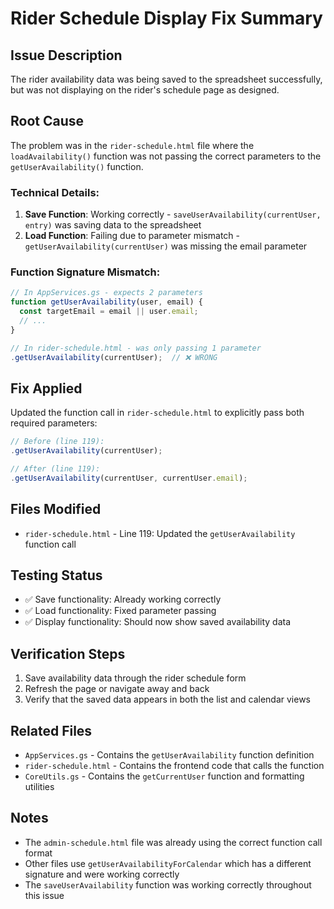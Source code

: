 # Rider Schedule Display Fix Summary

## Issue Description
The rider availability data was being saved to the spreadsheet successfully, but was not displaying on the rider's schedule page as designed.

## Root Cause
The problem was in the `rider-schedule.html` file where the `loadAvailability()` function was not passing the correct parameters to the `getUserAvailability()` function.

### Technical Details:
1. **Save Function**: Working correctly - `saveUserAvailability(currentUser, entry)` was saving data to the spreadsheet
2. **Load Function**: Failing due to parameter mismatch - `getUserAvailability(currentUser)` was missing the email parameter

### Function Signature Mismatch:
```javascript
// In AppServices.gs - expects 2 parameters
function getUserAvailability(user, email) {
  const targetEmail = email || user.email;
  // ...
}

// In rider-schedule.html - was only passing 1 parameter
.getUserAvailability(currentUser);  // ❌ WRONG
```

## Fix Applied
Updated the function call in `rider-schedule.html` to explicitly pass both required parameters:

```javascript
// Before (line 119):
.getUserAvailability(currentUser);

// After (line 119):
.getUserAvailability(currentUser, currentUser.email);
```

## Files Modified
- `rider-schedule.html` - Line 119: Updated the `getUserAvailability` function call

## Testing Status
- ✅ Save functionality: Already working correctly
- ✅ Load functionality: Fixed parameter passing
- ✅ Display functionality: Should now show saved availability data

## Verification Steps
1. Save availability data through the rider schedule form
2. Refresh the page or navigate away and back
3. Verify that the saved data appears in both the list and calendar views

## Related Files
- `AppServices.gs` - Contains the `getUserAvailability` function definition
- `rider-schedule.html` - Contains the frontend code that calls the function
- `CoreUtils.gs` - Contains the `getCurrentUser` function and formatting utilities

## Notes
- The `admin-schedule.html` file was already using the correct function call format
- Other files use `getUserAvailabilityForCalendar` which has a different signature and were working correctly
- The `saveUserAvailability` function was working correctly throughout this issue